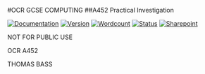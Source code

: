 #OCR GCSE COMPUTING
##A452 Practical Investigation

[![Documentation](https://img.shields.io/badge/documentation-Draft%200.1-brightgreen.svg)]()
[![Version](https://img.shields.io/badge/version-0.1-brightgreen.svg)](https://github.com/electric-blue-green/GSCE-Coursework-Python-GTIN/releases)
[![Wordcount](https://img.shields.io/badge/wordcount-uncounted-red.svg)](http://app.uio.no/ifi/texcount/online.php)
[![Status](https://img.shields.io/badge/status-alpha-red.svg)]()
[![Sharepoint](https://img.shields.io/badge/sharepoint-ComputingCoursework-8158f9.svg?style=social)](https://tasks.office.com/rgshw.onmicrosoft.com/en-GB/Home/PlanViews/3Kba8GTx70Cn-PL5xPL38ZYAAMD1)


NOT FOR PUBLIC USE

OCR A452

THOMAS BASS
